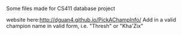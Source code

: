 Some files made for CS411 database project

website here:http://dguan4.github.io/PickAChampInfo/
Add in a valid champion name in valid form, i.e. "Thresh" or "Kha'Zix"
